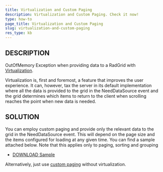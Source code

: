 ```yaml
---
title: Virtualization and Custom Paging
description: Virtualization and Custom Paging. Check it now!
type: how-to
page_title: Virtualization and Custom Paging
slug: virtualization-and-custom-paging
res_type: kb
---
```



## DESCRIPTION

OutOfMemory Exception when providing data to a RadGrid with [Virtualization](http://demos.telerik.com/aspnet-ajax/grid/examples/performance/virtualization/defaultcs.aspx).

Virtualization is, first and foremost, a feature that improves the user experience. It can, however, tax the server in its default implementation where all the data is provided to the grid in the NeedDataSource event and the grid determines which items to return to the client when scrolling reaches the point when new data is needed.

## SOLUTION

You can employ custom paging and provide only the relevant data to the grid in the NeedDataSource event. This will depend on the page size and the items configured for loading at any given time. You can find a sample attached below. Note that this applies only to paging, sorting and grouping

- [DOWNLOAD Sample](files/grid-virtualizationwithcustompaging.zip) 

Alternatively, just use [custom paging](http://demos.telerik.com/aspnet-ajax/grid/examples/functionality/paging/custom-paging/defaultcs.aspx) without virtualization.

 